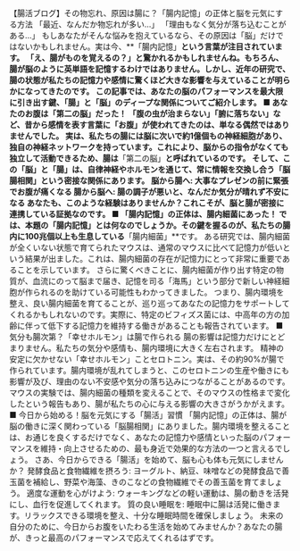 【腸活ブログ】その物忘れ、原因は腸に？「腸内記憶」の正体と脳を元気にする方法
「最近、なんだか物忘れが多い…」
「理由もなく気分が落ち込むことがある…」
もしあなたがそんな悩みを抱えているなら、その原因は「脳」だけではないかもしれません。実は今、**「腸内記憶」**という言葉が注目されています。
「え、腸がものを覚えるの？」と驚かれるかもしれませんね。もちろん、腸が脳のように英単語を記憶するわけではありません。しかし、近年の研究で、腸の状態が私たちの記憶力や感情に驚くほど大きな影響を与えていることが明らかになってきたのです。
この記事では、あなたの脳のパフォーマンスを最大限に引き出す鍵、「腸」と「脳」のディープな関係についてご紹介します。
■ あなたのお腹は「第二の脳」だった！
「腹の虫が治まらない」「腑に落ちない」など、昔から感情を表す言葉に「お腹」が使われてきたのは、単なる偶然ではありませんでした。
実は、私たちの腸には脳に次いで約1億個もの神経細胞があり、独自の神経ネットワークを持っています。これにより、脳からの指令がなくても独立して活動できるため、腸は**「第二の脳」**と呼ばれているのです。
そして、この「脳」と「腸」は、自律神経やホルモンを通じて、常に情報を交換し合う「脳腸相関」という密接な関係にあります。
脳から腸へ: 大事なプレゼンの前に緊張でお腹が痛くなる
腸から脳へ: 腸の調子が悪いと、なんだか気分が晴れず不安になる
あなたも、このような経験はありませんか？これこそが、脳と腸が密接に連携している証拠なのです。
■ 「腸内記憶」の正体は、腸内細菌にあった！
では、本題の「腸内記憶」とは何なのでしょうか。その鍵を握るのが、私たちの腸内に100兆個以上も生息している**「腸内細菌」**です。
ある研究では、腸内細菌が全くいない状態で育てられたマウスは、通常のマウスに比べて記憶力が低いという結果が出ました。これは、腸内細菌の存在が記憶力にとって非常に重要であることを示しています。
さらに驚くべきことに、腸内細菌が作り出す特定の物質が、血流にのって脳まで届き、記憶を司る「海馬」という部分で新しい神経細胞が作られるのを助けている可能性もわかってきました。
つまり、腸内環境を整え、良い腸内細菌を育てることが、巡り巡ってあなたの記憶力をサポートしてくれるかもしれないのです。実際に、特定のビフィズス菌には、中高年の方の加齢に伴って低下する記憶力を維持する働きがあることも報告されています。
■ 気分も腸次第？「幸せホルモン」は腸で作られる
腸の影響は記憶力だけにとどまりません。私たちの気分や感情も、腸内環境に大きく左右されます。
精神の安定に欠かせない「幸せホルモン」ことセロトニン。実は、その約90%が腸で作られています。腸内環境が乱れてしまうと、このセロトニンの生産や働きにも影響が及び、理由のない不安感や気分の落ち込みにつながることがあるのです。
マウスの実験では、腸内細菌の種類を変えることで、そのマウスの性格まで変化したという報告もあり、腸が私たちの心に与える影響の大きさがうかがえます。
■ 今日から始める！脳を元気にする「腸活」習慣
「腸内記憶」の正体は、腸が脳の働きに深く関わっている「脳腸相関」にありました。腸内環境を整えることは、お通じを良くするだけでなく、あなたの記憶力や感情といった脳のパフォーマンスを維持・向上させるための、最も身近で効果的な方法の一つと言えるでしょう。
さあ、今日からできる「腸活」を始めて、脳も心も体も元気にしませんか？
発酵食品と食物繊維を摂ろう: ヨーグルト、納豆、味噌などの発酵食品で善玉菌を補給し、野菜や海藻、きのこなどの食物繊維でその善玉菌を育てましょう。
適度な運動を心がけよう: ウォーキングなどの軽い運動は、腸の動きを活発にし、血行を促進してくれます。
質の良い睡眠を: 睡眠中に腸は活発に働きます。リラックスできる環境を整え、十分な睡眠時間を確保しましょう。
未来の自分のために、今日からお腹をいたわる生活を始めてみませんか？あなたの腸が、きっと最高のパフォーマンスで応えてくれるはずです。
